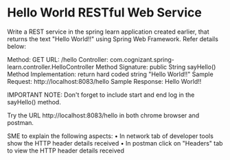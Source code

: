 # Hello World RESTful Web Service 

Write a REST service in the spring learn application created earlier, that returns the text "Hello World!!" using Spring Web Framework. Refer details below:

Method: GET
URL: /hello
Controller: com.cognizant.spring-learn.controller.HelloController
Method Signature: public String sayHello()
Method Implementation: return hard coded string "Hello World!!"
Sample Request: http://localhost:8083/hello
Sample Response: Hello World!! 

IMPORTANT NOTE: Don't forget to include start and end log in the sayHello() method.

Try the URL http://localhost:8083/hello in both chrome browser and postman.

SME to explain the following aspects:
•	In network tab of developer tools show the HTTP header details received
•	In postman click on "Headers" tab to view the HTTP header details received
